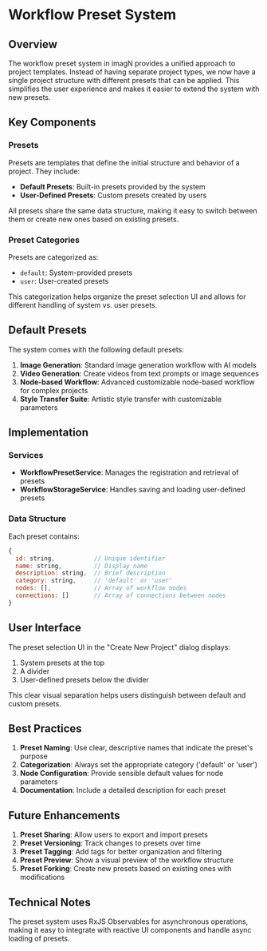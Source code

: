 # Workflow Preset System

## Overview

The workflow preset system in imagN provides a unified approach to project templates. Instead of having separate project types, we now have a single project structure with different presets that can be applied. This simplifies the user experience and makes it easier to extend the system with new presets.

## Key Components

### Presets

Presets are templates that define the initial structure and behavior of a project. They include:

- **Default Presets**: Built-in presets provided by the system
- **User-Defined Presets**: Custom presets created by users

All presets share the same data structure, making it easy to switch between them or create new ones based on existing presets.

### Preset Categories

Presets are categorized as:

- `default`: System-provided presets
- `user`: User-created presets

This categorization helps organize the preset selection UI and allows for different handling of system vs. user presets.

## Default Presets

The system comes with the following default presets:

1. **Image Generation**: Standard image generation workflow with AI models
2. **Video Generation**: Create videos from text prompts or image sequences
3. **Node-based Workflow**: Advanced customizable node-based workflow for complex projects
4. **Style Transfer Suite**: Artistic style transfer with customizable parameters

## Implementation

### Services

- **WorkflowPresetService**: Manages the registration and retrieval of presets
- **WorkflowStorageService**: Handles saving and loading user-defined presets

### Data Structure

Each preset contains:

```javascript
{
  id: string,           // Unique identifier
  name: string,         // Display name
  description: string,  // Brief description
  category: string,     // 'default' or 'user'
  nodes: [],            // Array of workflow nodes
  connections: []       // Array of connections between nodes
}
```

## User Interface

The preset selection UI in the "Create New Project" dialog displays:

1. System presets at the top
2. A divider
3. User-defined presets below the divider

This clear visual separation helps users distinguish between default and custom presets.

## Best Practices

1. **Preset Naming**: Use clear, descriptive names that indicate the preset's purpose
2. **Categorization**: Always set the appropriate category ('default' or 'user')
3. **Node Configuration**: Provide sensible default values for node parameters
4. **Documentation**: Include a detailed description for each preset

## Future Enhancements

1. **Preset Sharing**: Allow users to export and import presets
2. **Preset Versioning**: Track changes to presets over time
3. **Preset Tagging**: Add tags for better organization and filtering
4. **Preset Preview**: Show a visual preview of the workflow structure
5. **Preset Forking**: Create new presets based on existing ones with modifications

## Technical Notes

The preset system uses RxJS Observables for asynchronous operations, making it easy to integrate with reactive UI components and handle async loading of presets. 